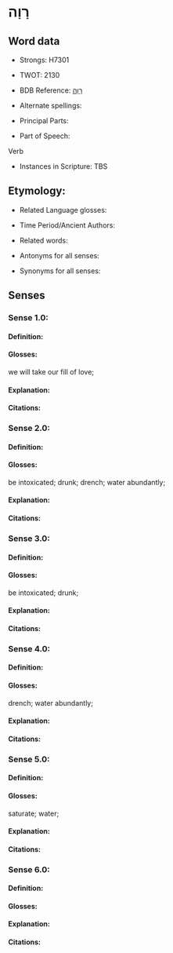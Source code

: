 # רָוָה

<!-- Status: S2="NeedsEdits" -->
<!-- Lexica used for edits:   -->

## Word data

* Strongs: H7301

* TWOT: 2130

* BDB Reference: [רָוָה](rc://en/bdb/dict/t.bj.aa)

* Alternate spellings:

* Principal Parts:

* Part of Speech:

Verb

* Instances in Scripture: TBS

## Etymology:

* Related Language glosses:

* Time Period/Ancient Authors:

* Related words:

* Antonyms for all senses:

* Synonyms for all senses:

## Senses

### Sense 1.0:

#### Definition:

#### Glosses:

we will take our fill of love; 

#### Explanation:

#### Citations:



### Sense 2.0:

#### Definition:

#### Glosses:

be intoxicated; drunk; drench; water abundantly; 

#### Explanation:

#### Citations:



### Sense 3.0:

#### Definition:

#### Glosses:

be intoxicated; drunk; 

#### Explanation:

#### Citations:



### Sense 4.0:

#### Definition:

#### Glosses:

drench; water abundantly; 

#### Explanation:

#### Citations:



### Sense 5.0:

#### Definition:

#### Glosses:

saturate; water; 

#### Explanation:

#### Citations:



### Sense 6.0:

#### Definition:

#### Glosses:



#### Explanation:

#### Citations:



